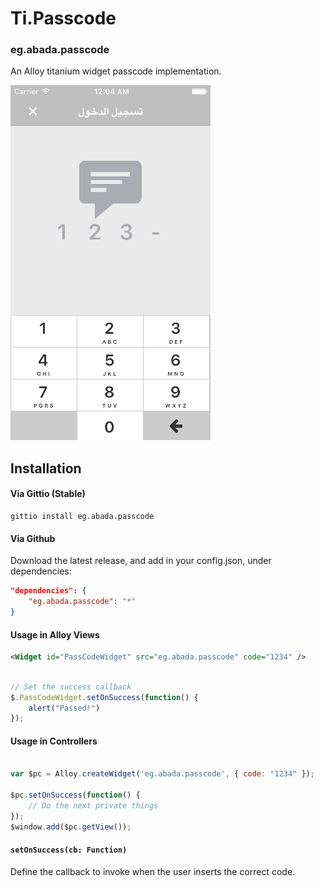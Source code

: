 # Ti.Passcode

### eg.abada.passcode

An Alloy titanium widget passcode implementation.


![image](/docs/Simulator%20Screen%20Shot%20Jun%2020,%202016,%2012.04.29%20AM.png)

## Installation

#### Via Gittio (Stable)
```
gittio install eg.abada.passcode

```
#### Via Github

Download the latest release, and add in your config.json, under dependencies:

```json
"dependencies": {
    "eg.abada.passcode": "*"
}
```
#### Usage in Alloy Views

```xml
<Widget id="PassCodeWidget" src="eg.abada.passcode" code="1234" />
```

```javascript

// Set the success callback
$.PassCodeWidget.setOnSuccess(function() {
	alert("Passed!")
});
```


#### Usage in Controllers

```javascript

var $pc = Alloy.createWidget('eg.abada.passcode', { code: "1234" });

$pc.setOnSuccess(function() {
 	// Do the next private things
});
$window.add($pc.getView());

```

#### `setOnSuccess(cb: Function)`

Define the callback to invoke when the user inserts the correct code.
